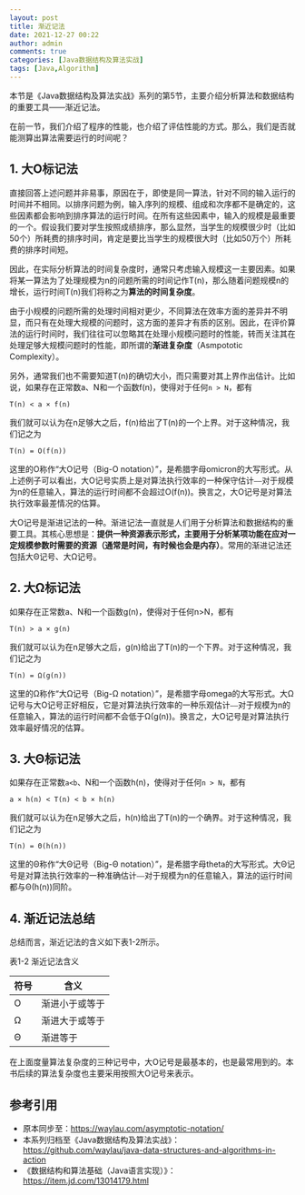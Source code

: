 ```yaml
---
layout: post
title: 渐近记法
date: 2021-12-27 00:22
author: admin
comments: true
categories: [Java数据结构及算法实战]
tags: [Java,Algorithm]
---
```


本节是《Java数据结构及算法实战》系列的第5节，主要介绍分析算法和数据结构的重要工具——渐近记法。

<!-- more -->

在前一节，我们介绍了程序的性能，也介绍了评估性能的方式。那么，我们是否就能测算出算法需要运行的时间呢？


## 1. 大O标记法

直接回答上述问题并非易事，原因在于，即使是同一算法，针对不同的输入运行的时间并不相同。以排序问题为例，输入序列的规模、组成和次序都不是确定的，这些因素都会影响到排序算法的运行时间。在所有这些因素中，输入的规模是最重要的一个。假设我们要对学生按照成绩排序，那么显然，当学生的规模很少时（比如50个）所耗费的排序时间，肯定是要比当学生的规模很大时（比如50万个）所耗费的排序时间短。

因此，在实际分析算法的时间复杂度时，通常只考虑输入规模这一主要因素。如果将某一算法为了处理规模为n的问题所需的时间记作T(n)，那么随着问题规模n的增长，运行时间T(n)我们将称之为**算法的时间复杂度**。

由于小规模的问题所需的处理时间相对更少，不同算法在效率方面的差异并不明显，而只有在处理大规模的问题时，这方面的差异才有质的区别。因此，在评价算法的运行时间时，我们往往可以忽略其在处理小规模问题时的性能，转而关注其在处理足够大规模问题时的性能，即所谓的**渐进复杂度**（Asmpototic Complexity）。

另外，通常我们也不需要知道T(n)的确切大小，而只需要对其上界作出估计。比如说，如果存在正常数a、N和一个函数f(n)，使得对于任何`n > N`，都有

```
T(n) < a × f(n) 
```

我们就可以认为在n足够大之后，f(n)给出了T(n)的一个上界。对于这种情况，我们记之为

```
T(n) = O(f(n))
```

这里的O称作“大O记号（Big-O notation）”，是希腊字母omicron的大写形式。从上述例子可以看出，大O记号实质上是对算法执行效率的一种保守估计⎯⎯对于规模为n的任意输入，算法的运行时间都不会超过O(f(n))。换言之，大O记号是对算法执行效率最差情况的估算。


大O记号是渐进记法的一种。渐进记法一直就是人们用于分析算法和数据结构的重要工具。其核心思想是：**提供一种资源表示形式，主要用于分析某项功能在应对一定规模参数时需要的资源（通常是时间，有时候也会是内存）**。常用的渐进记法还包括大Θ记号、大Ω记号。




## 2. 大Ω标记法


如果存在正常数a、N和一个函数g(n)，使得对于任何n>N，都有

```
T(n) > a × g(n) 
```

我们就可以认为在n足够大之后，g(n)给出了T(n)的一个下界。对于这种情况，我们记之为

```
T(n) = Ω(g(n)) 
```

这里的Ω称作“大Ω记号（Big-Ω notation）”，是希腊字母omega的大写形式。大Ω记号与大O记号正好相反，它是对算法执行效率的一种乐观估计⎯⎯对于规模为n的任意输入，算法的运行时间都不会低于Ω(g(n))。换言之，大O记号是对算法执行效率最好情况的估算。



## 3. 大Θ标记法


如果存在正常数`a<b`、N和一个函数h(n)，使得对于任何`n > N`，都有

```
a × h(n) < T(n) < b × h(n) 
```

我们就可以认为在n足够大之后，h(n)给出了T(n)的一个确界。对于这种情况，我们记之为

```
T(n) = Θ(h(n)) 
```


这里的Θ称作“大Θ记号（Big-Θ notation）”，是希腊字母theta的大写形式。大Θ记号是对算法执行效率的一种准确估计⎯⎯对于规模为n的任意输入，算法的运行时间都与Θ(h(n))同阶。

## 4. 渐近记法总结

总结而言，渐近记法的含义如下表1-2所示。

表1-2 渐近记法含义


符号 | 含义
--- | ---
O | 渐进小于或等于
Ω | 渐进大于或等于
Θ | 渐进等于



在上面度量算法复杂度的三种记号中，大O记号是最基本的，也是最常用到的。本书后续的算法复杂度也主要采用按照大O记号来表示。

## 参考引用

* 原本同步至：<https://waylau.com/asymptotic-notation/>
* 本系列归档至《Java数据结构及算法实战》：<https://github.com/waylau/java-data-structures-and-algorithms-in-action>
* 《数据结构和算法基础（Java语言实现）》：<https://item.jd.com/13014179.html>